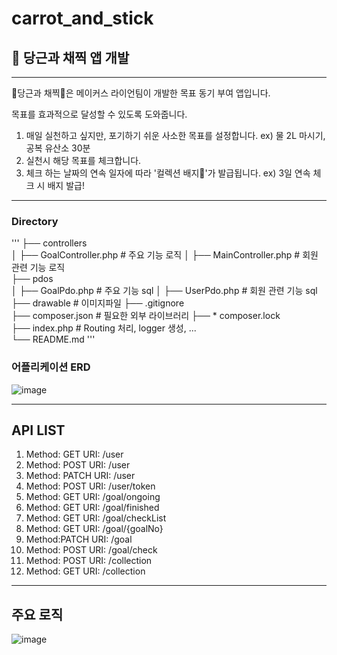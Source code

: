 # carrot_and_stick
## 🥕 당근과 채찍 앱 개발
----------------------------------
🥕당근과 채찍🥕은 메이커스 라이언팀이 개발한 목표 동기 부여 앱입니다. 

목표를 효과적으로 달성할 수 있도록 도와줍니다.
1. 매일 실천하고 싶지만, 포기하기 쉬운 사소한 목표를 설정합니다. ex) 물 2L 마시기, 공복 유산소 30분
2. 실천시 해당 목표를 체크합니다. 
3. 체크 하는 날짜의 연속 일자에 따라 '컬렉션 배지🐰'가 발급됩니다. ex) 3일 연속 체크 시 배지 발급!

------------------------------------
### Directory
'''
├── controllers                          
│   ├── GoalController.php      # 주요 기능 로직
│   ├── MainController.php      # 회원 관련 기능 로직                        
├── pdos                           
│   ├── GoalPdo.php             # 주요 기능 sql 
│   ├── UserPdo.php             # 회원 관련 기능 sql
├── drawable                        # 이미지파일
├── .gitignore                     
├── composer.json                   # 필요한 외부 라이브러리
├── * composer.lock              	 
├── index.php                       # Routing 처리, logger 생성, ...                    		
└── README.md
'''

### 어플리케이션 ERD
![image](https://user-images.githubusercontent.com/61000200/111908678-71486300-8a9d-11eb-9597-6fae0b844b32.png)

------------------------------------
## API LIST

1. Method: GET    URI: /user
2. Method: POST   URI: /user
3. Method: PATCH  URI: /user
4. Method: POST   URI: /user/token
5. Method: GET    URI: /goal/ongoing
6. Method: GET    URI: /goal/finished
7. Method: GET    URI: /goal/checkList
8. Method: GET    URI: /goal/{goalNo}
9. Method:PATCH  URI: /goal
10. Method: POST  URI: /goal/check
11. Method: POST  URI: /collection
12. Method: GET   URI: /collection

-----------------------------------
## 주요 로직

![image](https://user-images.githubusercontent.com/61000200/111911047-259ab700-8aa7-11eb-8a81-d1a30ea0ea4b.png)

